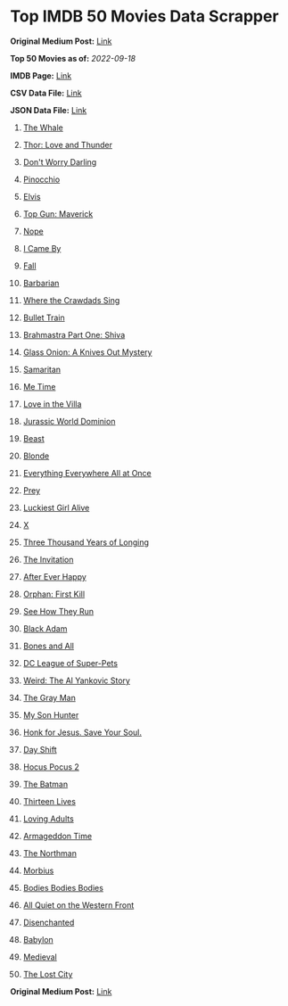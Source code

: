 # Top IMDB 50 Movies Data Scrapper

**Original Medium Post:** [Link](https://medium.com/@nishantsahoo/which-movie-should-i-watch-5c83a3c0f5b1) 

**Top 50 Movies as of:** _2022-09-18_

**IMDB Page:** [Link](http://www.imdb.com/search/title?release_date=2022,2022&title_type=feature)

**CSV Data File:** [Link](/Data/data.csv)

**JSON Data File:** [Link](/Data/data.json)

1. [The Whale](https://www.imdb.com/title/tt13833688/?ref_=adv_li_tt)

2. [Thor: Love and Thunder](https://www.imdb.com/title/tt10648342/?ref_=adv_li_tt)

3. [Don't Worry Darling](https://www.imdb.com/title/tt10731256/?ref_=adv_li_tt)

4. [Pinocchio](https://www.imdb.com/title/tt4593060/?ref_=adv_li_tt)

5. [Elvis](https://www.imdb.com/title/tt3704428/?ref_=adv_li_tt)

6. [Top Gun: Maverick](https://www.imdb.com/title/tt1745960/?ref_=adv_li_tt)

7. [Nope](https://www.imdb.com/title/tt10954984/?ref_=adv_li_tt)

8. [I Came By](https://www.imdb.com/title/tt15083184/?ref_=adv_li_tt)

9. [Fall](https://www.imdb.com/title/tt15325794/?ref_=adv_li_tt)

10. [Barbarian](https://www.imdb.com/title/tt15791034/?ref_=adv_li_tt)

11. [Where the Crawdads Sing](https://www.imdb.com/title/tt9411972/?ref_=adv_li_tt)

12. [Bullet Train](https://www.imdb.com/title/tt12593682/?ref_=adv_li_tt)

13. [Brahmastra Part One: Shiva](https://www.imdb.com/title/tt6277462/?ref_=adv_li_tt)

14. [Glass Onion: A Knives Out Mystery](https://www.imdb.com/title/tt11564570/?ref_=adv_li_tt)

15. [Samaritan](https://www.imdb.com/title/tt5500218/?ref_=adv_li_tt)

16. [Me Time](https://www.imdb.com/title/tt14309446/?ref_=adv_li_tt)

17. [Love in the Villa](https://www.imdb.com/title/tt15463032/?ref_=adv_li_tt)

18. [Jurassic World Dominion](https://www.imdb.com/title/tt8041270/?ref_=adv_li_tt)

19. [Beast](https://www.imdb.com/title/tt13223398/?ref_=adv_li_tt)

20. [Blonde](https://www.imdb.com/title/tt1655389/?ref_=adv_li_tt)

21. [Everything Everywhere All at Once](https://www.imdb.com/title/tt6710474/?ref_=adv_li_tt)

22. [Prey](https://www.imdb.com/title/tt11866324/?ref_=adv_li_tt)

23. [Luckiest Girl Alive](https://www.imdb.com/title/tt4595186/?ref_=adv_li_tt)

24. [X](https://www.imdb.com/title/tt13560574/?ref_=adv_li_tt)

25. [Three Thousand Years of Longing](https://www.imdb.com/title/tt9198364/?ref_=adv_li_tt)

26. [The Invitation](https://www.imdb.com/title/tt12873562/?ref_=adv_li_tt)

27. [After Ever Happy](https://www.imdb.com/title/tt13070038/?ref_=adv_li_tt)

28. [Orphan: First Kill](https://www.imdb.com/title/tt11851548/?ref_=adv_li_tt)

29. [See How They Run](https://www.imdb.com/title/tt13640696/?ref_=adv_li_tt)

30. [Black Adam](https://www.imdb.com/title/tt6443346/?ref_=adv_li_tt)

31. [Bones and All](https://www.imdb.com/title/tt10168670/?ref_=adv_li_tt)

32. [DC League of Super-Pets](https://www.imdb.com/title/tt8912936/?ref_=adv_li_tt)

33. [Weird: The Al Yankovic Story](https://www.imdb.com/title/tt17076046/?ref_=adv_li_tt)

34. [The Gray Man](https://www.imdb.com/title/tt1649418/?ref_=adv_li_tt)

35. [My Son Hunter](https://www.imdb.com/title/tt15481952/?ref_=adv_li_tt)

36. [Honk for Jesus. Save Your Soul.](https://www.imdb.com/title/tt12655436/?ref_=adv_li_tt)

37. [Day Shift](https://www.imdb.com/title/tt13314558/?ref_=adv_li_tt)

38. [Hocus Pocus 2](https://www.imdb.com/title/tt11909878/?ref_=adv_li_tt)

39. [The Batman](https://www.imdb.com/title/tt1877830/?ref_=adv_li_tt)

40. [Thirteen Lives](https://www.imdb.com/title/tt12262116/?ref_=adv_li_tt)

41. [Loving Adults](https://www.imdb.com/title/tt14592948/?ref_=adv_li_tt)

42. [Armageddon Time](https://www.imdb.com/title/tt10343028/?ref_=adv_li_tt)

43. [The Northman](https://www.imdb.com/title/tt11138512/?ref_=adv_li_tt)

44. [Morbius](https://www.imdb.com/title/tt5108870/?ref_=adv_li_tt)

45. [Bodies Bodies Bodies](https://www.imdb.com/title/tt8110652/?ref_=adv_li_tt)

46. [All Quiet on the Western Front](https://www.imdb.com/title/tt1016150/?ref_=adv_li_tt)

47. [Disenchanted](https://www.imdb.com/title/tt1596342/?ref_=adv_li_tt)

48. [Babylon](https://www.imdb.com/title/tt10640346/?ref_=adv_li_tt)

49. [Medieval](https://www.imdb.com/title/tt8883486/?ref_=adv_li_tt)

50. [The Lost City](https://www.imdb.com/title/tt13320622/?ref_=adv_li_tt)

**Original Medium Post:** [Link](https://medium.com/@nishantsahoo/which-movie-should-i-watch-5c83a3c0f5b1) 
